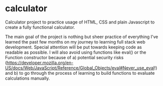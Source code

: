 # calculator

Calculator project to practice usage of HTML, CSS and plain Javascript to create a fully functional calculator.

The main goal of the project is nothing but sheer practice of everything I've learned the past few months on my journey to learning full stack web development. Special attention will be put towards keeping code as readable as possible. I will also avoid using functions like eval() or the Function constructor because of a) potential security risks (https://developer.mozilla.org/en-US/docs/Web/JavaScript/Reference/Global_Objects/eval#Never_use_eval!) and b) to go through the process of learning to build functions to evaluate calculations manually.

